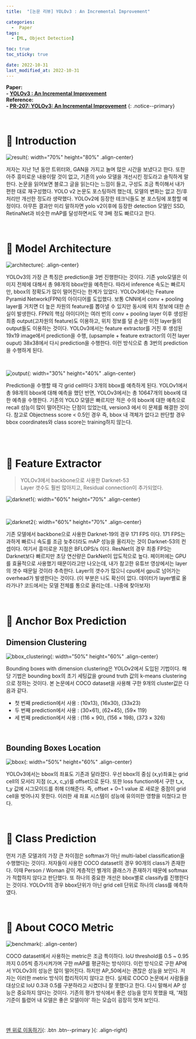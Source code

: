 ```yaml
---
title:  "[논문 리뷰] YOLOv3 : An Incremental Improvement" 

categories:
  -  Paper
tags:
  - [ML, Object Detection]

toc: true
toc_sticky: true

date: 2022-10-31
last_modified_at: 2022-10-31
---
```


**Paper: <br>- [YOLOv3 : An Incremental Improvement](https://github.com/inhopp/inhopp/files/9896341/yolo_v3.pdf) <br>Reference: <br>- [PR-207: YOLOv3: An Incremental Improvement](https://www.youtube.com/watch?v=HMgcvgRrDcA)**
{: .notice--primary}


<br>

# 🚀 Introduction

![result](https://user-images.githubusercontent.com/96368476/198892154-8928dc6f-720a-4da0-8683-ae36178799ca.png){: width="70%" height="80%" .align-center}

저자는 지난 1년 동안 트위터와, GAN을 가지고 놀며 많은 시간을 보냈다고 한다. 또한 아주 흥미로운 내용이랄 것이 없고, 기존의 yolo 모델을 개선시킨 정도라고 솔직하게 말한다. 논문을 읽어보면 블로그 글을 읽는다는 느낌이 들고, 구성도 조금 특이해서 내가 편한 대로 재구성했다. YOLO v2 논문도 포스팅하려 했는데, 모델의 변화는 없고 전/후처리만 개선한 정도라 생략했다. YOLOv2에 등장한 테크닉들도 본 포스팅에 포함할 예정이다. 아무튼 결과만 미리 말하자면 yolo v2이후에 등장한 detection 모델인 SSD, RetinaNet과 비슷한 mAP를 달성하면서도 약 3배 정도 빠르다고 한다.


<br>


# 🚀 Model Architecture 

![architecture](https://user-images.githubusercontent.com/96368476/198893210-a077be70-2105-4bbf-a6ae-d75e5a539a6a.png){: .align-center}

YOLOv3의 가장 큰 특징은 prediction을 3번 진행한다는 것이다. 기존 yolo모델은 이미지 전체에 대해서 총 98개의 bbox만을 예측한다. 따라서 inference 속도는 빠르지만, bbox의 정확도가 많이 떨어진다는 한계가 있었다. YOLOv3에서는 Feature Pyramid Network(FPN)의 아이디어를 도입했다. 보통 CNN에서 conv + pooling layer를 거치면 더 높은 차원의 feature를 뽑아낼 수 있지만 동시에 위치 정보에 대한 손실이 발생한다. FPN의 핵심 아이디어는 여러 번의 conv + pooling layer 이후 생성된 최종 output(고차원의 feature)도 이용하고, 위치 정보를 덜 손실한 이전 layer들의 output들도 이용하는 것이다. YOLOv3에서는 feature extractor를 거친 후 생성된 19x19 image에서 prediction을 수행, (upsample + feature extractor의 이전 layer ouput) 38x38에서 다시 prediction을 수행한다. 이런 방식으로 총 3번의 prediction을 수행하게 된다.

<br>


![output](https://user-images.githubusercontent.com/96368476/198977572-788476a6-187e-4eb3-bd38-23458060ffed.png){: width="30%" height="40%" .align-center}

Prediction을 수행할 때 각 grid cell마다 3개의 bbox를 예측하게 된다. YOLOv1에서 총 98개의 bbox에 대해 예측을 했던 반면, YOLOv3에서는 총 10647개의 bbox에 대한 예측을 수행한다. 기존의 YOLO 모델은 빠르지만 적은 수의 bbox에 대한 예측으로 recall 성능이 많이 떨어진다는 단점이 있었는데, version3 에서 이 문제를 해결한 것이다. 참고로 Objectness score < 0.5인 경우 즉, bbox 내 객체가 없다고 판단할 경우 bbox coordinates와 class score는 training하지 않는다.


<br>

<br>


# 🚀 Feature Extractor

> YOLOv3에서 backbone으로 사용한 Darknet-53 <br>Layer 갯수도 훨씬 많아지고, Residual connection이 추가되었다.

![darknet1](https://user-images.githubusercontent.com/96368476/199037366-c797e8ac-247b-4cd0-8983-ad5dfd844254.png){: width="60%" height="70%" .align-center}

<br>

![darknet2](https://user-images.githubusercontent.com/96368476/199037371-af988f27-ce71-4f45-a518-e08193207f10.png){: width="60%" height="70%" .align-center}

기존 모델에서 backbone으로 사용한 Darknet-19의 경우 171 FPS 이다. 171 FPS는 과하게 빠르니 속도를 조금 늦추더라도 mAP 성능을 올리자는 것이 Darknet-53의 컨셉이다. 여기서 흥미로운 지점은 BFLOPS/s 이다. ResNet의 경우 최종 FPS는 Darknet보다 빠르지만 초당 연산량은 DarkNet이 압도적으로 높다. 페이퍼에는 GPU를 효율적으로 사용했기 때문이라고만 나오는데, 내가 참고한 유튜브 영상에서는 layer의 갯수 때문일 것이라 추측한다. Layer의 갯수가 많으니 cpu에서 gpu로 넘어가는 overhead가 발생한다는 것이다. (이 부분은 나도 확신이 없다. 데이터가 layer별로 올라가나? 코드에서는 모델 전체를 통으로 올리는데.. 나중에 찾아보자)


<br>



# 🚀 Anchor Box Prediction

## Dimension Clustering

![bbox_clustering](https://user-images.githubusercontent.com/96368476/198940735-4711a249-89a3-4bd6-a4f3-b0a50ba0eee8.png){: width="50%" height="60%" .align-center}

Bounding boxes with dimension clustering은 YOLOv2에서 도입된 기법이다. 해당 기법은 bounding box의 초기 세팅값을 ground truth 값의 k-means clustering으로 정하는 것이다. 본 논문에서 COCO dataset을 사용해 구한 9개의 cluster값은 다음과 같다.

- 첫 번째 prediction에서 사용 : (10x13), (16x30), (33x23)
- 두 번째 prediction에서 사용 : (30×61), (62×45), (59× 119)
- 세 번째 prediction에서 사용 : (116 × 90), (156 × 198), (373 × 326)


<br>

## Bounding Boxes Location

![bbox](https://user-images.githubusercontent.com/96368476/198985255-592f9677-67d9-42ae-81dd-50990c010b44.png){: width="50%" height="60%" .align-center}

YOLOv3에서는 bbox의 좌표도 기존과 달라졌다. 우선 bbox의 중심 (x,y)좌표는 grid cell의 모서리 지점 (c_x, c_y)를 offset으로 둔다. 또한 loss function에서 구한 t_x, t_y 값에 시그모이드를 취해 더해준다. 즉, offset + 0~1 value 로 새로운 중점이 grid cell을 벗어나지 못한다. 이러한 새 좌표 시스템이 성능에 유의미한 영향을 미쳤다고 한다.


<br>



# 🚀 Class Prediction

먼저 기존 모델과의 가장 큰 차이점은 softmax가 아닌 multi-label classification을 수행했다는 것이다. 저자들이 사용한 COCO dataset의 경우 90개의 class가 존재한다. 이때 Person / Woman 같이 계층적인 별개의 클래스가 존재하기 때문에 softmax가 적합하지 않다고 판단했다. 또 하나의 중요한 개선은 bbox별로 classify를 진행한다는 것이다. YOLOv1의 경우 bbox단위가 아닌 grid cell 단위로 하나의 class를 예측하였다. 


<br>



# 🚀 About COCO Metric

![benchmark](https://user-images.githubusercontent.com/96368476/199054729-f2661076-f6eb-4da4-860a-0d665ae4a721.png){: .align-center}


COCO dataset에서 사용하는 metric은 조금 특이하다. IoU threshold를 0.5 ~ 0.95까지 0.05씩 증가시켜가며 구한 mAP를 평균하는 방식이다. 이런 방식으로 구한 AP에서 YOLOv3의 성능은 많이 떨어진다. 하지만 AP_50에서는 괜찮은 성능을 보인다. 저자는 이러한 metric 방식이 합리적이지 않다고 한다. 실제로 COCO 논문에서 사람들을 대상으로 IoU 0.3과 0.5를 구분하라고 시켰더니 잘 못했다고 한다. 다시 말해서 AP 성능은 중요하지 않다는 것이다. 기존의 평가 방식에서 좋은 성능을 얻지 못했을 때, '채점 기준이 틀렸어 내 모델은 좋은 모델이야' 하는 모습이 굉장히 멋져 보인다.






<br>
<br>



[맨 위로 이동하기](#){: .btn .btn--primary }{: .align-right}
